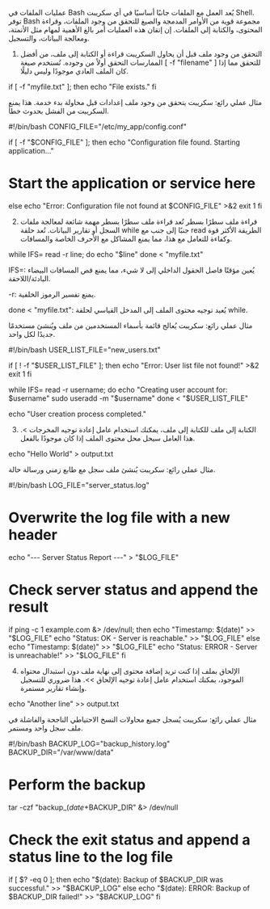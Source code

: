 عمليات الملفات في Bash
يُعد العمل مع الملفات جانبًا أساسيًا في أي سكريبت Shell. توفر Bash مجموعة قوية من الأوامر المدمجة والصيغ للتحقق من وجود الملفات، وقراءة المحتوى، والكتابة إلى الملفات. إن إتقان هذه العمليات أمر بالغ الأهمية لمهام مثل الأتمتة، ومعالجة البيانات، والتسجيل.

1. التحقق من وجود ملف
قبل أن يحاول السكريبت قراءة أو الكتابة إلى ملف، من أفضل الممارسات التحقق أولاً من وجوده. تُستخدم صيغة [ -f "filename" ] للتحقق مما إذا كان الملف العادي موجودًا وليس دليلًا.

if [ -f "myfile.txt" ]; then
  echo "File exists."
fi

مثال عملي رائع: سكريبت يتحقق من وجود ملف إعدادات قبل محاولة بدء خدمة. هذا يمنع السكريبت من الفشل بحدوث خطأ.

#!/bin/bash
CONFIG_FILE="/etc/my_app/config.conf"

if [ -f "$CONFIG_FILE" ]; then
  echo "Configuration file found. Starting application..."
  # Start the application or service here
else
  echo "Error: Configuration file not found at $CONFIG_FILE" >&2
  exit 1
fi

2. قراءة ملف سطرًا بسطر
تُعد قراءة ملف سطرًا بسطر مهمة شائعة لمعالجة ملفات السجل أو تقارير البيانات. تُعد حلقة while جنبًا إلى جنب مع read الطريقة الأكثر قوة وكفاءة للتعامل مع هذا، مما يمنع المشاكل مع الأحرف الخاصة والمسافات.

while IFS= read -r line; do
  echo "$line"
done < "myfile.txt"

IFS=: يُعين مؤقتًا فاصل الحقول الداخلي إلى لا شيء، مما يمنع قص المسافات البيضاء البادئة/اللاحقة.

-r: يمنع تفسير الرموز الخلفية.

done < "myfile.txt": يُعيد توجيه محتوى الملف إلى المدخل القياسي لحلقة while.

مثال عملي رائع: سكريبت يُعالج قائمة بأسماء المستخدمين من ملف ويُنشئ مستخدمًا جديدًا لكل واحد.

#!/bin/bash
USER_LIST_FILE="new_users.txt"

if [ ! -f "$USER_LIST_FILE" ]; then
  echo "Error: User list file not found!" >&2
  exit 1
fi

while IFS= read -r username; do
  echo "Creating user account for: $username"
  sudo useradd -m "$username"
done < "$USER_LIST_FILE"

echo "User creation process completed."

3. الكتابة إلى ملف
للكتابة إلى ملف، يمكنك استخدام عامل إعادة توجيه المخرجات >. هذا العامل سيحل محل محتوى الملف إذا كان موجودًا بالفعل.

echo "Hello World" > output.txt

مثال عملي رائع: سكريبت يُنشئ ملف سجل مع طابع زمني ورسالة حالة.

#!/bin/bash
LOG_FILE="server_status.log"

# Overwrite the log file with a new header
echo "--- Server Status Report ---" > "$LOG_FILE"

# Check server status and append the result
if ping -c 1 example.com &> /dev/null; then
  echo "Timestamp: $(date)" >> "$LOG_FILE"
  echo "Status: OK - Server is reachable." >> "$LOG_FILE"
else
  echo "Timestamp: $(date)" >> "$LOG_FILE"
  echo "Status: ERROR - Server is unreachable!" >> "$LOG_FILE"
fi

4. الإلحاق بملف
إذا كنت تريد إضافة محتوى إلى نهاية ملف دون استبدال محتواه الموجود، يمكنك استخدام عامل إعادة توجيه الإلحاق >>. هذا ضروري للتسجيل وإنشاء تقارير مستمرة.

echo "Another line" >> output.txt

مثال عملي رائع: سكريبت يُسجل جميع محاولات النسخ الاحتياطي الناجحة والفاشلة في ملف سجل واحد ومستمر.

#!/bin/bash
BACKUP_LOG="backup_history.log"
BACKUP_DIR="/var/www/data"

# Perform the backup
tar -czf "backup_$(date +%Y-%m-%d).tar.gz" "$BACKUP_DIR" &> /dev/null

# Check the exit status and append a status line to the log file
if [ $? -eq 0 ]; then
  echo "$(date): Backup of $BACKUP_DIR was successful." >> "$BACKUP_LOG"
else
  echo "$(date): ERROR: Backup of $BACKUP_DIR failed!" >> "$BACKUP_LOG"
fi
